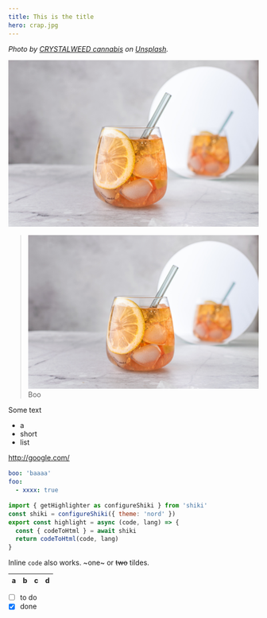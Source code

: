 ```yaml
---
title: This is the title
hero: crap.jpg
---
```


<script lang="ts">
import Timer from '$lib/Timer.svelte'
import Counter from '$lib/Counter.svelte'
</script>

_Photo by [CRYSTALWEED cannabis](https://unsplash.com/@crystalweed?utm_source=unsplash&utm_medium=referral&utm_content=creditCopyText) on [Unsplash](https://unsplash.com/t/food-drink?utm_source=unsplash&utm_medium=referral&utm_content=creditCopyText)._

<!-- @classes boo artboard artboard-demo -->

![second image](./crap.jpg?boo 'this is a title')

> ![second image](./crap.jpg?boo 'this is a title')
> Boo

Some text

- a
- short
- list

http://google.com/

<Timer />
<Counter />

```yaml
boo: 'baaaa'
foo:
  - xxxx: true
```

```js highlight="1-3" numbers title={title} id="mycode"
import { getHighlighter as configureShiki } from 'shiki'
const shiki = configureShiki({ theme: 'nord' })
export const highlight = async (code, lang) => {
  const { codeToHtml } = await shiki
  return codeToHtml(code, lang)
}
```

Inline `code` also works. ~one~ or ~~two~~ tildes.

| a | b  |  c |  d  |
| - | :- | -: | :-: |

- [ ] to do
- [x] done
